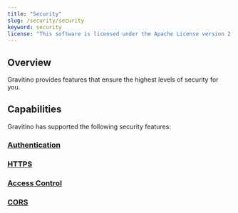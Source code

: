 ```yaml
---
title: "Security"
slug: /security/security
keyword: security
license: "This software is licensed under the Apache License version 2."
---
```


## Overview

Gravitino provides features that ensure the highest levels of security for you.

## Capabilities

Gravitino has supported the following security features:

### [Authentication](how-to-authenticate.md)

### [HTTPS](how-to-use-https.md)

### [Access Control](access-control.md)

### [CORS](how-to-use-cors.md)